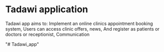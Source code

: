 # Tadawi application 
Tadawi app aims to:
Implement an online clinics appointment
booking system,
Users can access clinic offers, news,
And register as patients or doctors or
receptionist,
Communication

 "# Tadawi_app" 
